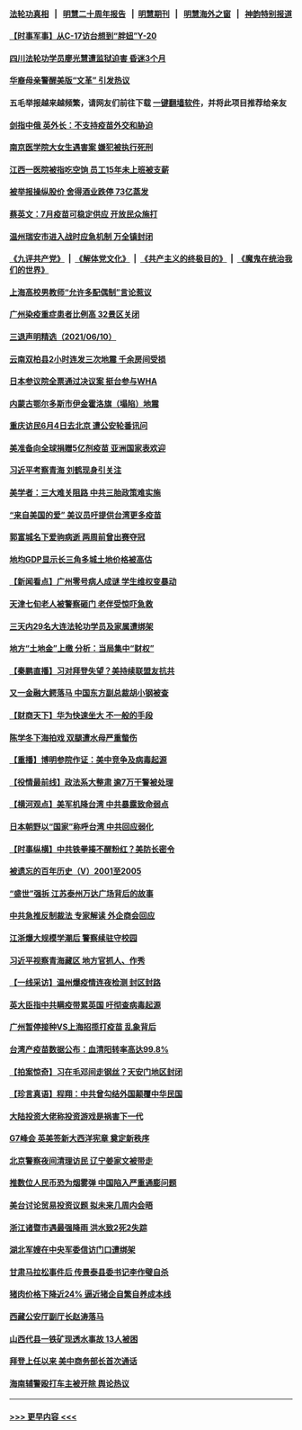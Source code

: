 #### [法轮功真相](https://github.com/gfw-breaker/truth/blob/master/README.md?t=0) &nbsp;&nbsp;|&nbsp;&nbsp; [明慧二十周年报告](https://github.com/gfw-breaker/mh-reports/blob/master/README.md?t=0) &nbsp;&nbsp;|&nbsp;&nbsp;[明慧期刊](https://github.com/gfw-breaker/mh-qikan) &nbsp;&nbsp;|&nbsp;&nbsp; [明慧海外之窗](https://github.com/gfw-breaker/mh-news/blob/master/README.md?t=0) &nbsp;&nbsp;|&nbsp;&nbsp; [神韵特别报道](https://github.com/gfw-breaker/mh-news/blob/master/shenyun.md?t=0)
#### [【时事军事】从C-17访台想到“胖妞”Y-20](../pages/nsc413/n13015780.md?t=06112258) 
#### [四川法轮功学员廖光慧遭监狱迫害 昏迷3个月](../pages/nsc413/n13015133.md?t=06112258) 
#### [华裔母亲警醒美版“文革” 引发热议](../pages/nsc413/n13015358.md?t=06112258) 
#### 五毛举报越来越频繁，请网友们前往下载 [一键翻墙软件](https://github.com/gfw-breaker/ssr-accounts)，并将此项目推荐给亲友
#### [剑指中俄 英外长：不支持疫苗外交和胁迫](../pages/nsc413/n13015608.md?t=06112258) 
#### [南京医学院大女生遇害案 嫌犯被执行死刑](../pages/nsc413/n13013037.md?t=06112258) 
#### [江西一医院被指吃空饷 员工15年未上班被支薪](../pages/nsc413/n13015124.md?t=06112258) 
#### [被举报操纵股价 舍得酒业跌停 73亿蒸发](../pages/nsc413/n13014517.md?t=06112258) 
#### [蔡英文：7月疫苗可稳定供应 开放民众施打](../pages/nsc413/n13015185.md?t=06112258) 
#### [温州瑞安市进入战时应急机制 万全镇封闭](../pages/nsc413/n13014791.md?t=06112258) 
#### [《九评共产党》](https://github.com/begood0513/9ping.md/blob/master/README.md) &nbsp;|&nbsp; [《解体党文化》](../../../../jtdwh.md/blob/master/README.md)  &nbsp;|&nbsp; [《共产主义的终极目的》](../../../../gczydzjmd.md/blob/master/README.md) &nbsp;|&nbsp; [《魔鬼在统治我们的世界》](../../../../mgztzwmdsj.md/blob/master/README.md) 
#### [上海高校男教师“允许多配偶制”言论惹议](../pages/nsc413/n13015093.md?t=06112258) 
#### [广州染疫重症患者比例高 32景区关闭](../pages/nsc413/n13015021.md?t=06112258) 
#### [三退声明精选（2021/06/10）](../pages/nsc413/n13015150.md?t=06112258) 
#### [云南双柏县2小时连发三次地震 千余房间受损](../pages/nsc413/n13014719.md?t=06112258) 
#### [日本参议院全票通过决议案 挺台参与WHA](../pages/nsc413/n13015065.md?t=06112258) 
#### [内蒙古鄂尔多斯市伊金霍洛旗（塌陷）地震](../pages/nsc413/n13014577.md?t=06112258) 
#### [重庆访民6月4日去北京 遭公安轮番讯问](../pages/nsc413/n13014804.md?t=06112258) 
#### [美准备向全球捐赠5亿剂疫苗 亚洲国家表欢迎](../pages/nsc413/n13014416.md?t=06112258) 
#### [习近平考察青海 刘鹤现身引关注](../pages/nsc413/n13014644.md?t=06112258) 
#### [美学者：三大难关阻路 中共三胎政策难实施](../pages/nsc413/n13014357.md?t=06112258) 
#### [“来自美国的爱” 美议员吁提供台湾更多疫苗](../pages/nsc413/n13014298.md?t=06112258) 
#### [郭富城名下爱驹病逝 两周前曾出赛夺冠](../pages/nsc413/n13014019.md?t=06112258) 
#### [地均GDP显示长三角多城土地价格被高估](../pages/nsc413/n13014199.md?t=06112258) 
#### [【新闻看点】广州零号病人成谜 学生维权变暴动](../pages/nsc413/n13013890.md?t=06112258) 
#### [天津七旬老人被警察砸门 老伴受惊吓急救](../pages/nsc413/n13012765.md?t=06112258) 
#### [三天内29名大连法轮功学员及家属遭绑架](../pages/nsc413/n13012641.md?t=06112258) 
#### [地方“土地金”上缴 分析：当局集中“财权”](../pages/nsc413/n13014195.md?t=06112258) 
#### [【秦鹏直播】习对拜登失望？美持续联盟友抗共](../pages/nsc413/n13013956.md?t=06112258) 
#### [又一金融大鳄落马 中国东方副总裁胡小钢被查](../pages/nsc413/n13013984.md?t=06112258) 
#### [【财商天下】华为快速坐大 不一般的手段](../pages/nsc413/n13013227.md?t=06112258) 
#### [陈学冬下海拍戏 双腿遭水母严重螫伤](../pages/nsc413/n13013857.md?t=06112258) 
#### [【重播】博明参院作证：美中竞争及病毒起源](../pages/nsc413/n13013738.md?t=06112258) 
#### [【役情最前线】政法系大整肃 逾7万干警被处理](../pages/nsc413/n13013694.md?t=06112258) 
#### [【横河观点】美军机降台湾 中共暴露致命弱点](../pages/nsc413/n13013976.md?t=06112258) 
#### [日本朝野以“国家”称呼台湾 中共回应弱化](../pages/nsc413/n13013790.md?t=06112258) 
#### [【时事纵横】中共铁拳揍不醒粉红？美防长密令](../pages/nsc413/n13013909.md?t=06112258) 
#### [被遗忘的百年历史（V）2001至2005](../pages/nsc413/n13001609.md?t=06112258) 
#### [“盛世”强拆 江苏泰州万达广场背后的故事](../pages/nsc413/n13013671.md?t=06112258) 
#### [中共急推反制裁法 专家解读 外企商会回应](../pages/nsc413/n13013763.md?t=06112258) 
#### [江浙爆大规模学潮后 警察续驻守校园](../pages/nsc413/n13013665.md?t=06112258) 
#### [习近平视察青海藏区 地方官抓人、作秀](../pages/nsc413/n13013670.md?t=06112258) 
#### [【一线采访】温州爆疫情连夜检测 封区封路](../pages/nsc413/n13013442.md?t=06112258) 
#### [英大臣指中共瞒疫带累英国 吁彻查病毒起源](../pages/nsc413/n13013513.md?t=06112258) 
#### [广州暂停接种VS上海招揽打疫苗 乱象背后](../pages/nsc413/n13013158.md?t=06112258) 
#### [台湾产疫苗数据公布：血清阳转率高达99.8%](../pages/nsc413/n13013269.md?t=06112258) 
#### [【拍案惊奇】习在毛邓间走钢丝？天安门地区封闭](../pages/nsc413/n13012450.md?t=06112258) 
#### [【珍言真语】程翔：中共曾勾结外国颠覆中华民国](../pages/nsc413/n13012941.md?t=06112258) 
#### [大陆投资大佬称投资游戏是祸害下一代](../pages/nsc413/n13013428.md?t=06112258) 
#### [G7峰会 英美签新大西洋宪章 奠定新秩序](../pages/nsc413/n13013351.md?t=06112258) 
#### [北京警察夜间清理访民 辽宁姜家文被带走](../pages/nsc413/n13013172.md?t=06112258) 
#### [推数位人民币恐为烟雾弹 中国陷入严重通膨问题](../pages/nsc413/n13012949.md?t=06112258) 
#### [美台讨论贸易投资议题 拟未来几周内会晤](../pages/nsc413/n13013177.md?t=06112258) 
#### [浙江诸暨市遇最强降雨 洪水致2死2失踪](../pages/nsc413/n13012709.md?t=06112258) 
#### [湖北军嫂在中央军委信访门口遭绑架](../pages/nsc413/n13012239.md?t=06112258) 
#### [甘肃马拉松事件后 传景泰县委书记李作璧自杀](../pages/nsc413/n13012559.md?t=06112258) 
#### [猪肉价格下降近24% 逼近猪企自繁自养成本线](../pages/nsc413/n13012341.md?t=06112258) 
#### [西藏公安厅副厅长赵涛落马](../pages/nsc413/n13012525.md?t=06112258) 
#### [山西代县一铁矿现透水事故 13人被困](../pages/nsc413/n13012509.md?t=06112258) 
#### [拜登上任以来 美中商务部长首次通话](../pages/nsc413/n13012297.md?t=06112258) 
#### [海南辅警殴打车主被开除 舆论热议](../pages/nsc413/n13012005.md?t=06112258) 

----
#### [ >>> 更早内容 <<< ](../indexes/nsc413-earlier.md)
